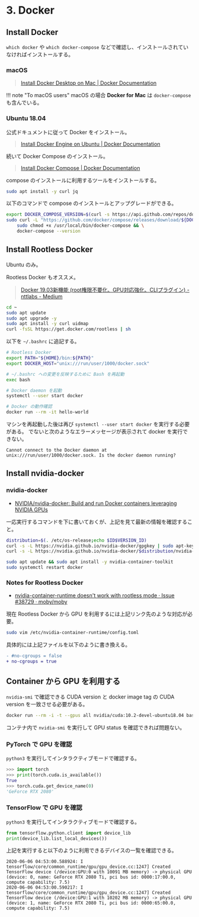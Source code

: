 # 3. Docker



## Install Docker

`which docker` や `which docker-compose` などで確認し、インストールされていなければインストールする。

### macOS

> [Install Docker Desktop on Mac | Docker Documentation](https://docs.docker.com/docker-for-mac/install/)

!!! note "To macOS users"
    macOS の場合 **Docker for Mac** は `docker-compose` も含んでいる。

### Ubuntu 18.04

公式ドキュメントに従って Docker をインストール。

> [Install Docker Engine on Ubuntu | Docker Documentation](https://docs.docker.com/engine/install/ubuntu/)

続いて Docker Compose のインストール。

> [Install Docker Compose | Docker Documentation](https://docs.docker.com/compose/install/)

compose のインストールに利用するツールをインストールする。

```sh
sudo apt install -y curl jq
```

以下のコマンドで compose のインストールとアップグレードができる。

```sh
export DOCKER_COMPOSE_VERSION=$(curl -s https://api.github.com/repos/docker/compose/releases/latest | jq -r '.tag_name')
sudo curl -L "https://github.com/docker/compose/releases/download/${DOCKER_COMPOSE_VERSION}/docker-compose-$(uname -s)-$(uname -m)" -o /usr/local/bin/docker-compose && \
    sudo chmod +x /usr/local/bin/docker-compose && \
    docker-compose --version
```



## Install Rootless Docker

Ubuntu のみ。

Rootless Docker もオススメ。

> [Docker 19.03新機能 (root権限不要化、GPU対応強化、CLIプラグイン) - nttlabs - Medium](https://medium.com/nttlabs/docker-1903-5155754ff8ac)

```sh
cd ~
sudo apt update
sudo apt upgrade -y
sudo apt install -y curl uidmap
curl -fsSL https://get.docker.com/rootless | sh
```

以下を `~/.bashrc` に追記する。

```sh
# Rootless Docker
export PATH="${HOME}/bin:${PATH}"
export DOCKER_HOST="unix:///run/user/1000/docker.sock"
```

```sh
# ~/.bashrc への変更を反映するために Bash を再起動
exec bash

# Docker daemon を起動
systemctl --user start docker

# Docker の動作確認
docker run --rm -it hello-world
```

マシンを再起動した後は再び `systemctl --user start docker` を実行する必要がある。
でないと次のようなエラーメッセージが表示されて docker を実行できない。

```
Cannot connect to the Docker daemon at unix:///run/user/1000/docker.sock. Is the docker daemon running?
```



## Install nvidia-docker

### nvidia-docker

- [NVIDIA/nvidia-docker: Build and run Docker containers leveraging NVIDIA GPUs](https://github.com/NVIDIA/nvidia-docker)

一応実行するコマンドを下に書いておくが、上記を見て最新の情報を確認すること。

```sh
distribution=$(. /etc/os-release;echo $ID$VERSION_ID)
curl -s -L https://nvidia.github.io/nvidia-docker/gpgkey | sudo apt-key add -
curl -s -L https://nvidia.github.io/nvidia-docker/$distribution/nvidia-docker.list | sudo tee /etc/apt/sources.list.d/nvidia-docker.list

sudo apt update && sudo apt install -y nvidia-container-toolkit
sudo systemctl restart docker
```

### Notes for Rootless Docker

- [nvidia-container-runtime doesn't work with rootless mode · Issue #38729 · moby/moby](https://github.com/moby/moby/issues/38729)

現在 Rootless Docker から GPU を利用するには上記リンク先のような対応が必要。

```sh
sudo vim /etc/nvidia-container-runtime/config.toml
```

具体的には上記ファイルを以下のように書き換える。

```diff
- #no-cgroups = false
+ no-cgroups = true
```



## Container から GPU を利用する

`nvidia-smi` で確認できる CUDA version と docker image tag の CUDA version を一致させる必要がある。

```sh
docker run --rm -i -t --gpus all nvidia/cuda:10.2-devel-ubuntu18.04 bash
```

コンテナ内で `nvidia-smi` を実行して GPU status を確認できれば問題ない。

### PyTorch で GPU を確認

`python3` を実行してインタラクティブモードで確認する。

```py
>>> import torch
>>> print(torch.cuda.is_available())
True
>>> torch.cuda.get_device_name(0)
'GeForce RTX 2080'
```

### TensorFlow で GPU を確認

`python3` を実行してインタラクティブモードで確認する。

```py
from tensorflow.python.client import device_lib
print(device_lib.list_local_devices())
```

上記を実行すると以下のように利用できるデバイスの一覧を確認できる。

```
2020-06-06 04:53:00.588924: I tensorflow/core/common_runtime/gpu/gpu_device.cc:1247] Created TensorFlow device (/device:GPU:0 with 10091 MB memory) -> physical GPU (device: 0, name: GeForce RTX 2080 Ti, pci bus id: 0000:17:00.0, compute capability: 7.5)
2020-06-06 04:53:00.590217: I tensorflow/core/common_runtime/gpu/gpu_device.cc:1247] Created TensorFlow device (/device:GPU:1 with 10202 MB memory) -> physical GPU (device: 1, name: GeForce RTX 2080 Ti, pci bus id: 0000:65:00.0, compute capability: 7.5)
```
